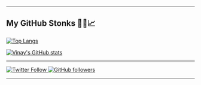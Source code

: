 
---

## My GitHub Stonks 👨‍💼📈

[![Top Langs](https://github-readme-stats.vercel.app/api/top-langs/?username=vinaynpp&hide=html,css,sass,yara,hack,xslt,blade,php&theme=github_dark)](https://github.com/vinaynpp)

[![Vinay's GitHub stats](https://github-readme-stats.vercel.app/api?username=vinaynpp&theme=github_dark)](https://github.com/vinaynpp)


---

[![Twitter Follow](https://img.shields.io/twitter/follow/vinaynpp?label=twitter&style=for-the-badge) ](https://twitter.com/intent/follow?screen_name=vinaynpp)
[![GitHub followers](https://img.shields.io/github/followers/vinaynpp?label=github&style=for-the-badge)](https://github.com/vinaynpp)



---
<!--
[![wakatime](https://wakatime.com/badge/github/vinaynpp/vinaynpp.svg)](https://wakatime.com/badge/github/vinaynpp/vinaynpp)


[![wakatime](https://wakatime.com/share/@fd3a753e-e2f4-4972-8c7b-7ca508217c61/bddc273c-509b-4793-a7b3-d87c74084117.svg)](https://github.com/vinaynpp)

[![wakatime](https://wakatime.com/share/@fd3a753e-e2f4-4972-8c7b-7ca508217c61/d8b82a29-c677-4cdc-9091-67d8908f6579.svg)](https://github.com/vinaynpp)



  ![Snake animation](https://github.com/wellingtoncarneirobarbosa/wellingtoncarneirobarbosa/blob/output/github-contribution-grid-snake.svg)

**vinaynpp/vinaynpp** is a ✨ _special_ ✨ repository because its `README.md` (this file) appears on your GitHub profile.

Here are some ideas to get you started:

- 🔭 I’m currently working on ...
- 🌱 I’m currently learning ...
- 👯 I’m looking to collaborate on ...
- 🤔 I’m looking for help with ...
- 💬 Ask me about ...
- 📫 How to reach me: ...
- 😄 Pronouns: ...
- ⚡ Fun fact: ...
-->
